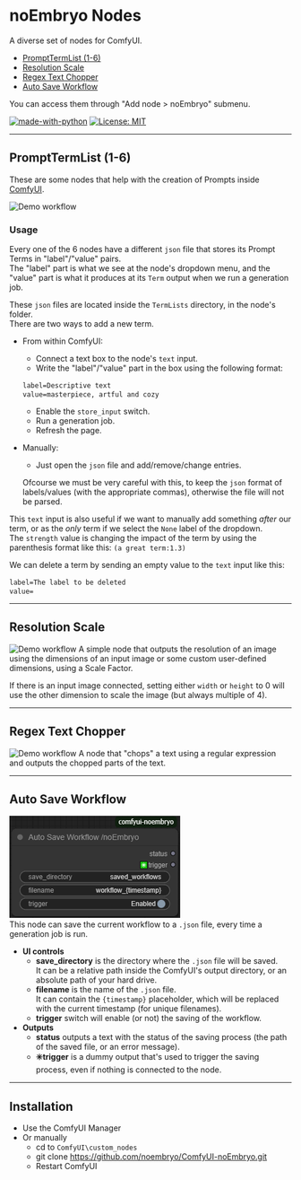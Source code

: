 # noEmbryo Nodes
A diverse set of nodes for ComfyUI.  
- [PromptTermList (1-6)](#prompttermlist-1-6)
- [Resolution Scale](#resolution-scale)
- [Regex Text Chopper](#regex-text-chopper)
- [Auto Save Workflow](#auto-save-workflow)

You can access them through "Add node > noEmbryo" submenu.  

[![made-with-python][Python]](https://www.python.org/)
[![License: MIT][MIT]](LICENSE)

---
## PromptTermList (1-6)
These are some nodes that help with the creation of Prompts inside [ComfyUI](https://github.com/comfyanonymous/ComfyUI).


![Demo workflow](https://raw.githubusercontent.com/noembryo/ComfyUI-noEmbryo/master/stuff/Screen2.png)

<!-- <p align="center">
  <a href="https://raw.githubusercontent.com/noembryo/ComfyUI-noEmbryo/master/stuff/Screen2.png">
<img src="https://raw.githubusercontent.com/noembryo/ComfyUI-noEmbryo/master/stuff/Screen2.png" height="180"></a>
</p> -->

### Usage
Every one of the 6 nodes have a different `json` file that stores its Prompt Terms in "label"/"value" pairs.  
The "label" part is what we see at the node's dropdown menu, and the "value" part is what it produces at its `Term` output when we run a generation job.  
  
These `json` files are located inside the `TermLists` directory, in the node's folder.  
There are two ways to add a new term.  
- From within ComfyUI:
  - Connect a text box to the node's `text` input.  
  - Write the "label"/"value" part in the box using the following format:  
  ```
  label=Descriptive text
  value=masterpiece, artful and cozy
  ```
  - Enable the `store_input` switch.  
  - Run a generation job.  
  - Refresh the page.  
- Manually:
  - Just open the `json` file and add/remove/change entries. 

  Ofcourse we must be very careful with this, to keep the `json` format of labels/values (with the appropriate commas), otherwise the file will not be parsed.  

This `text` input is also useful if we want to manually add something *after* our term, or as the *only* term if we select the `None` label of the dropdown.  
The `strength` value is changing the impact of the term by using the parenthesis format like this: `(a great term:1.3)`  
  
We can delete a term by sending an empty value to the `text` input like this:
```
label=The label to be deleted
value=
```
---
## Resolution Scale
![Demo workflow](https://raw.githubusercontent.com/noembryo/ComfyUI-noEmbryo/master/stuff/res_scale1.png)
A simple node that outputs the resolution of an image using the dimensions of an input image or some custom user-defined dimensions, using a Scale Factor.  

If there is an input image connected, setting either `width` or `height` to 0 will use the other dimension to scale the image (but always multiple of 4).

---
## Regex Text Chopper
![Demo workflow](https://raw.githubusercontent.com/noembryo/ComfyUI-noEmbryo/master/stuff/regex_text.png)
A node that "chops" a text using a regular expression and outputs the chopped parts of the text. 

---
## Auto Save Workflow
![Demo workflow](https://raw.githubusercontent.com/noembryo/ComfyUI-noEmbryo/master/stuff/auto_save_workflow.png)  
This node can save the current workflow to a `.json` file, every time a generation job is run.
- **UI controls**
  - **save_directory** is the directory where the `.json` file will be saved.  
      It can be a relative path inside the ComfyUI's output directory, or an absolute path of your hard drive.
  - **filename** is the name of the `.json` file.  
      It can contain the `{timestamp}` placeholder, which will be replaced with the current timestamp (for unique filenames).
  - **trigger** switch will enable (or not) the saving of the workflow.
- **Outputs**
  - **status** outputs a text with the status of the saving process (the path of the saved file, or an error message).
  - **✳️trigger** is a dummy output that's used to trigger the saving process, even if nothing is connected to the node.

---
## Installation
* Use the ComfyUI Manager
* Or manually
  * cd to `ComfyUI\custom_nodes`
  * git clone https://github.com/noembryo/ComfyUI-noEmbryo.git
  * Restart ComfyUI  


[Python]:https://img.shields.io/badge/Made%20with-Python-1f425f.svg
[MIT]:https://img.shields.io/badge/License-MIT-green.svg
